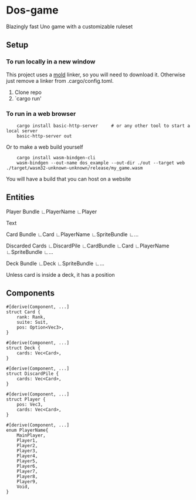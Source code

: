 # Dos-game
Blazingly fast Uno game with a customizable ruleset

## Setup

### To run locally in a new window
This project uses a [mold](https://github.com/rui314/mold) linker, so you will need to download it. Otherwise just remove a linker from .cargo/config.toml.

1. Clone repo
2. `cargo run'

### To run in a web browser
``` rustup target install wasm32-unknown-unknown
    cargo install basic-http-server     # or any other tool to start a local server
    basic-http-server out
```

Or to make a web build yourself
``` rustup target install wasm32-unknown-unknown
    cargo install wasm-bindgen-cli
    wasm-bindgen --out-name dos_example --out-dir ./out --target web ./target/wasm32-unknown-unknown/release/my_game.wasm
```
You will have a build that you can host on a website

## Entities

Player Bundle
∟PlayerName
∟Player

Text

Card Bundle
∟Card
∟PlayerName
∟SpriteBundle
 ∟...

Discarded Cards
∟DiscardPile
∟CardBundle
 ∟Card
 ∟PlayerName
 ∟SpriteBundle
  ∟...

Deck Bundle
∟Deck
∟SpriteBundle
 ∟...

Unless card is inside a deck, it has a position

## Components

```
#[derive(Component, ...]
struct Card {
    rank: Rank,
    suite: Suit,
    pos: Option<Vec3>,
}

#[derive(Component, ...]
struct Deck {
    cards: Vec<Card>,
}

#[derive(Component, ...]
struct DiscardPile {
    cards: Vec<Card>,
}

#[derive(Component, ...]
struct Player {
    pos: Vec3,
    cards: Vec<Card>,
}

#[derive(Component, ...]
enum PlayerName{
    MainPlayer,
    Player1,
    Player2,
    Player3,
    Player4,
    Player5,
    Player6,
    Player7,
    Player8,
    Player9,
    Void,
}

```
